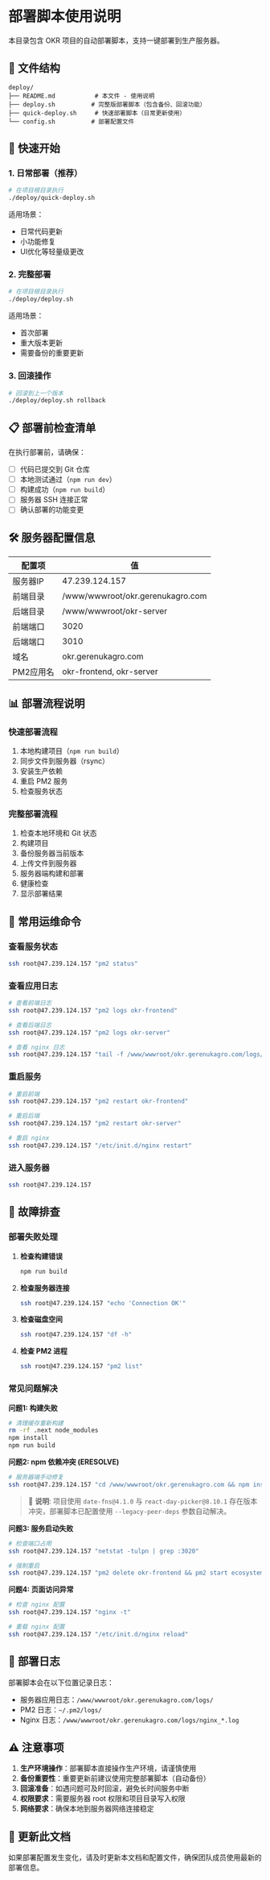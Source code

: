 # 部署脚本使用说明

本目录包含 OKR 项目的自动部署脚本，支持一键部署到生产服务器。

## 📁 文件结构

```
deploy/
├── README.md           # 本文件 - 使用说明
├── deploy.sh          # 完整版部署脚本（包含备份、回滚功能）
├── quick-deploy.sh     # 快速部署脚本（日常更新使用）
└── config.sh          # 部署配置文件
```

## 🚀 快速开始

### 1. 日常部署（推荐）

```bash
# 在项目根目录执行
./deploy/quick-deploy.sh
```

适用场景：
- 日常代码更新
- 小功能修复
- UI优化等轻量级更改

### 2. 完整部署

```bash
# 在项目根目录执行
./deploy/deploy.sh
```

适用场景：
- 首次部署
- 重大版本更新
- 需要备份的重要更新

### 3. 回滚操作

```bash
# 回滚到上一个版本
./deploy/deploy.sh rollback
```

## 📋 部署前检查清单

在执行部署前，请确保：

- [ ] 代码已提交到 Git 仓库
- [ ] 本地测试通过（`npm run dev`）
- [ ] 构建成功（`npm run build`）
- [ ] 服务器 SSH 连接正常
- [ ] 确认部署的功能变更

## 🛠️ 服务器配置信息

| 配置项 | 值 |
|--------|-----|
| 服务器IP | 47.239.124.157 |
| 前端目录 | /www/wwwroot/okr.gerenukagro.com |
| 后端目录 | /www/wwwroot/okr-server |
| 前端端口 | 3020 |
| 后端端口 | 3010 |
| 域名 | okr.gerenukagro.com |
| PM2应用名 | okr-frontend, okr-server |

## 📊 部署流程说明

### 快速部署流程
1. 本地构建项目（`npm run build`）
2. 同步文件到服务器（rsync）
3. 安装生产依赖
4. 重启 PM2 服务
5. 检查服务状态

### 完整部署流程
1. 检查本地环境和 Git 状态
2. 构建项目
3. 备份服务器当前版本
4. 上传文件到服务器
5. 服务器端构建和部署
6. 健康检查
7. 显示部署结果

## 🔧 常用运维命令

### 查看服务状态
```bash
ssh root@47.239.124.157 "pm2 status"
```

### 查看应用日志
```bash
# 查看前端日志
ssh root@47.239.124.157 "pm2 logs okr-frontend"

# 查看后端日志  
ssh root@47.239.124.157 "pm2 logs okr-server"

# 查看 nginx 日志
ssh root@47.239.124.157 "tail -f /www/wwwroot/okr.gerenukagro.com/logs/nginx_*.log"
```

### 重启服务
```bash
# 重启前端
ssh root@47.239.124.157 "pm2 restart okr-frontend"

# 重启后端
ssh root@47.239.124.157 "pm2 restart okr-server"

# 重启 nginx
ssh root@47.239.124.157 "/etc/init.d/nginx restart"
```

### 进入服务器
```bash
ssh root@47.239.124.157
```

## 🚨 故障排查

### 部署失败处理

1. **检查构建错误**
   ```bash
   npm run build
   ```

2. **检查服务器连接**
   ```bash
   ssh root@47.239.124.157 "echo 'Connection OK'"
   ```

3. **检查磁盘空间**
   ```bash
   ssh root@47.239.124.157 "df -h"
   ```

4. **检查 PM2 进程**
   ```bash
   ssh root@47.239.124.157 "pm2 list"
   ```

### 常见问题解决

**问题1: 构建失败**
```bash
# 清理缓存重新构建
rm -rf .next node_modules
npm install
npm run build
```

**问题2: npm 依赖冲突 (ERESOLVE)**
```bash
# 服务器端手动修复
ssh root@47.239.124.157 "cd /www/wwwroot/okr.gerenukagro.com && npm install --legacy-peer-deps"
```
> 📝 **说明**: 项目使用 `date-fns@4.1.0` 与 `react-day-picker@8.10.1` 存在版本冲突，部署脚本已配置使用 `--legacy-peer-deps` 参数自动解决。

**问题3: 服务启动失败**
```bash
# 检查端口占用
ssh root@47.239.124.157 "netstat -tulpn | grep :3020"

# 强制重启
ssh root@47.239.124.157 "pm2 delete okr-frontend && pm2 start ecosystem.config.js"
```

**问题4: 页面访问异常**
```bash
# 检查 nginx 配置
ssh root@47.239.124.157 "nginx -t"

# 重载 nginx 配置
ssh root@47.239.124.157 "/etc/init.d/nginx reload"
```

## 📝 部署日志

部署脚本会在以下位置记录日志：
- 服务器应用日志：`/www/wwwroot/okr.gerenukagro.com/logs/`
- PM2 日志：`~/.pm2/logs/`
- Nginx 日志：`/www/wwwroot/okr.gerenukagro.com/logs/nginx_*.log`

## ⚠️ 注意事项

1. **生产环境操作**：部署脚本直接操作生产环境，请谨慎使用
2. **备份重要性**：重要更新前建议使用完整部署脚本（自动备份）
3. **回滚准备**：如遇问题可及时回滚，避免长时间服务中断
4. **权限要求**：需要服务器 root 权限和项目目录写入权限
5. **网络要求**：确保本地到服务器网络连接稳定

## 🔄 更新此文档

如果部署配置发生变化，请及时更新本文档和配置文件，确保团队成员使用最新的部署信息。